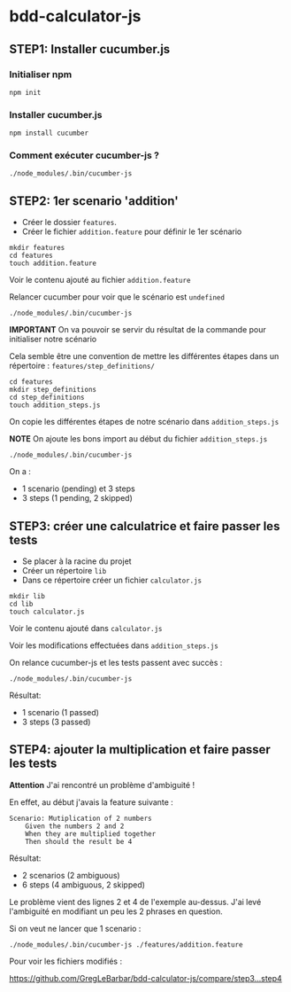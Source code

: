 # bdd-calculator-js

## STEP1: Installer cucumber.js

### Initialiser npm

```
npm init
```

### Installer cucumber.js

```
npm install cucumber
```

### Comment exécuter cucumber-js ?

```
./node_modules/.bin/cucumber-js
```

## STEP2: 1er scenario 'addition'

- Créer le dossier ```features```. 
- Créer le fichier ```addition.feature``` pour définir le 1er scénario

```
mkdir features
cd features
touch addition.feature
```

Voir le contenu ajouté au fichier ```addition.feature```

Relancer cucumber pour voir que le scénario est ```undefined```

```
./node_modules/.bin/cucumber-js
```

**IMPORTANT** 
On va pouvoir se servir du résultat de la commande pour initialiser notre scénario


Cela semble être une convention de mettre les différentes étapes dans un répertoire :
```features/step_definitions/```

```
cd features
mkdir step_definitions
cd step_definitions
touch addition_steps.js
```

On copie les différentes étapes de notre scénario dans ```addition_steps.js```

**NOTE**
On ajoute les bons import au début du fichier ```addition_steps.js```

```
./node_modules/.bin/cucumber-js
```

On a :
- 1 scenario (pending) et 3 steps 
- 3 steps (1 pending, 2 skipped)

## STEP3: créer une calculatrice et faire passer les tests

- Se placer à la racine du projet 
- Créer un répertoire ```lib```
- Dans ce répertoire créer un fichier ```calculator.js```

```
mkdir lib
cd lib 
touch calculator.js
```

Voir le contenu ajouté dans ```calculator.js```

Voir les modifications effectuées dans ```addition_steps.js```

On relance cucumber-js et les tests passent avec succès :

```
./node_modules/.bin/cucumber-js
```

Résultat:

- 1 scenario (1 passed)
- 3 steps (3 passed)

## STEP4: ajouter la multiplication et faire passer les tests

**Attention**
J'ai rencontré un problème d'ambiguité !

En effet, au début j'avais la feature suivante :

```
Scenario: Mutiplication of 2 numbers
    Given the numbers 2 and 2
    When they are multiplied together
    Then should the result be 4
```

Résultat: 

- 2 scenarios (2 ambiguous)
- 6 steps (4 ambiguous, 2 skipped)

Le problème vient des lignes 2 et 4 de l'exemple au-dessus.
J'ai levé l'ambiguité en modifiant un peu les 2 phrases en question.


Si on veut ne lancer que 1 scenario : 

```
./node_modules/.bin/cucumber-js ./features/addition.feature
```

Pour voir les fichiers modifiés :

https://github.com/GregLeBarbar/bdd-calculator-js/compare/step3...step4

